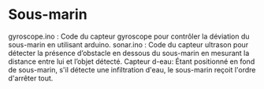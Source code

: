 # Sous-marin
gyroscope.ino : Code du capteur gyroscope pour contrôler la déviation du sous-marin en utilisant arduino.
sonar.ino : Code du capteur ultrason pour détecter la présence d’obstacle en dessous du sous-marin en 
mesurant la distance entre lui et l’objet détecté.
Capteur d-eau: Étant positionné en fond de sous-marin, s'il détecte une infiltration d'eau, le sous-marin reçoit l'ordre d'arrêter tout.


